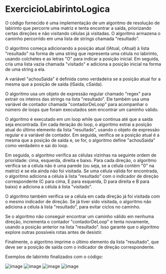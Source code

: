 # ExercicioLabirintoLogica

O código fornecido é uma implementação de um algoritmo de resolução de labirinto que percorre uma matriz e tenta encontrar a saída, 
priorizando certas direções e não visitando células já visitadas. O algoritmo armazena o caminho percorrido em uma lista de strings chamada "resultado".

O algoritmo começa adicionando a posição atual (lAtual, cAtual) à lista "resultado" na forma de uma string que representa uma célula no labirinto, 
usando colchetes e as letras "O" para indicar a posição inicial. Em seguida, cria uma lista vazia chamada "visitado" e adiciona a posição inicial na forma de uma string a ela.

A variável "achouSaida" é definida como verdadeira se a posição atual for a mesma que a posição de saída (lSaida, cSaida).

O algoritmo usa um objeto de expressão regular chamado "regex" para extrair os inteiros das strings na lista "resultado". 
Ele também usa uma variável de contador chamada "contadorDeLoop" para acompanhar o número de loops que foram executados sem encontrar um caminho válido.

O algoritmo é executado em um loop while que continua até que a saída seja encontrada. Em cada iteração do loop, o algoritmo extrai a posição atual do último elemento da lista "resultado", 
usando o objeto de expressão regular e a variável de contador. Em seguida, verifica se a posição atual é a mesma que a posição de saída e, se for, o algoritmo define "achouSaida" como verdadeiro e sai do loop.

Em seguida, o algoritmo verifica as células vizinhas na seguinte ordem de prioridade: cima, esquerda, direita e baixo. Para cada direção, 
o algoritmo verifica se a célula não é uma parede (ou seja, se a célula contém "0" na matriz) e se ela ainda não foi visitada. Se uma célula válida for encontrada, 
o algoritmo adiciona a célula à lista "resultado" com o indicador de direção correspondente (C para cima, E para esquerda, D para direita e B para baixo) e adiciona a célula à lista "visitado".

O algoritmo também verifica se a célula em cada direção já foi visitada com o mesmo indicador de direção. Se já tiver sido visitada, o algoritmo não adiciona a célula à lista "resultado", 
para evitar ciclos no caminho.

Se o algoritmo não conseguir encontrar um caminho válido em nenhuma direção, incrementa o contador "contadorDeLoop" e tenta novamente, usando a posição anterior na lista "resultado". 
Isso garante que o algoritmo explore outras possíveis rotas antes de desistir.

Finalmente, o algoritmo imprime o último elemento da lista "resultado", que deve ser a posição de saída com o indicador de direção correspondente.

Exemplos de labirinto finalizados com o código:

![image](https://github.com/patricioor/ExercicioLabirintoLogica/assets/111129849/e0f636fd-9607-436c-b4cd-ff4d7307113e) ![image](https://github.com/patricioor/ExercicioLabirintoLogica/assets/111129849/5536693f-6060-4aec-805e-2387549d799e) ![image](https://github.com/patricioor/ExercicioLabirintoLogica/assets/111129849/bed1b246-3224-45d4-921d-7094d7799e99) ![image](https://github.com/patricioor/ExercicioLabirintoLogica/assets/111129849/ede4dbca-5d8c-4d5a-aaaf-657f3e82de3b)



